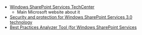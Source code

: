   - [Windows SharePoint Services
    TechCenter](http://www.microsoft.com/technet/windowsserver/sharepoint/default.mspx)
    - Main Microsoft website about it
  - [Security and protection for Windows SharePoint Services 3.0
    technology](http://technet2.microsoft.com/windowsserver/WSS/en/library/3f3744aa-6785-48c0-b16d-7bdddff577ca1033.mspx?mfr=true)
  - [Best Practices Analyzer Tool (for Windows SharePoint
    Services](http://technet2.microsoft.com/windowsserver/WSS/en/library/ea5996c0-3ca4-427d-a1e5-71aa46ab64b71033.mspx)